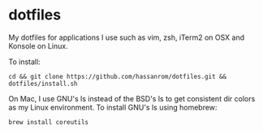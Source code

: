 dotfiles
========

My dotfiles for applications I use such as vim, zsh, iTerm2 on OSX and Konsole
on Linux.

To install:

    cd && git clone https://github.com/hassanrom/dotfiles.git && dotfiles/install.sh

On Mac, I use GNU's ls instead of the BSD's ls to get consistent dir colors
as my Linux environment. To install GNU's ls using homebrew:

    brew install coreutils
